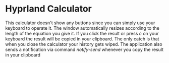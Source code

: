 # Hyprland Calculator
This calculator doesn't show any buttons since you can simply use your keyboard to operate it.
The window automatically resizes according to the length of the equation you give it.
If you click the result or press _c_ on your keyboard the result will be copied in your clipboard. The only catch is that when you close the calculator your history gets wiped.
The application also sends a notification via command _notify-send_ whenever you copy the result in your clipboard
